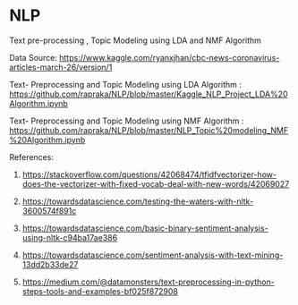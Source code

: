 # NLP
Text pre-processing , Topic Modeling using LDA and NMF Algorithm


Data Source:  https://www.kaggle.com/ryanxjhan/cbc-news-coronavirus-articles-march-26/version/1

Text- Preprocessing and Topic Modeling using LDA Algorithm : https://github.com/rapraka/NLP/blob/master/Kaggle_NLP_Project_LDA%20Algorithm.ipynb

Text- Preprocessing and Topic Modeling using NMF Algorithm :
https://github.com/rapraka/NLP/blob/master/NLP_Topic%20modeling_NMF%20Algorithm.ipynb




References:

1. https://stackoverflow.com/questions/42068474/tfidfvectorizer-how-does-the-vectorizer-with-fixed-vocab-deal-with-new-words/42069027

2. https://towardsdatascience.com/testing-the-waters-with-nltk-3600574f891c

3. https://towardsdatascience.com/basic-binary-sentiment-analysis-using-nltk-c94ba17ae386

4. https://towardsdatascience.com/sentiment-analysis-with-text-mining-13dd2b33de27

5. https://medium.com/@datamonsters/text-preprocessing-in-python-steps-tools-and-examples-bf025f872908

